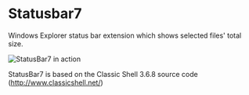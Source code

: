 # Statusbar7
Windows Explorer status bar extension which shows selected files' total size.

![StatusBar7 in action](https://github.com/T800G/StatusBar7/blob/master/StatusBar7%20screenshot.png)

StatusBar7 is based on the Classic Shell 3.6.8 source code (http://www.classicshell.net/)
